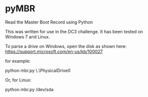 # pyMBR
Read the Master Boot Record using Python

This was written for use in the DC3 challenge. It has been tested on Windows 7
and Linux. 

To parse a drive on Windows, open the disk as shown here: 
https://support.microsoft.com/en-us/kb/100027

for example:

python mbr.py \\.\PhysicalDrive0

Or, for Linux:

python mbr.py /dev/sda
